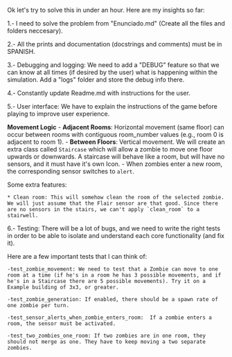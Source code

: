 Ok let's try to solve this in under an hour. Here are my insights so far:

1.- I need to solve the problem from "Enunciado.md" (Create all the files and folders neccesary).

2.- All the prints and documentation (docstrings and comments) must be in SPANISH.

3.- Debugging and logging: We need to add a "DEBUG" feature so that we can know at all times (if desired by the user) what is happening within the simulation. Add a "logs" folder and store the debug info there.

4.- Constantly update Readme.md with instructions for the user. 

5.- User interface: We have to explain the instructions of the game before playing to improve user experience.  

**Movement Logic**
    - **Adjacent Rooms**: Horizontal movement (same floor) can occur between rooms with contiguous room_number values (e.g., room 0 is adjacent to room 1).
    - **Between Floors**: Vertical movement. We will create an extra class called `Staircase` which will allow a zombie to move one floor upwards or downwards. A staircase will behave like a room, but will have no sensors, and it must have it's own Icon.
    - When zombies enter a new room, the corresponding sensor switches to `alert`.

Some extra features:

    * Clean room: This will somehow clean the room of the selected zombie. We will just assume that the Flair sensor are that good. Since there are no sensors in the stairs, we can't apply `clean_room` to a stairwell.

6.- Testing: There will be a lot of bugs, and we need to write the right tests in order to be able to isolate and understand each core functionality (and fix it).

Here are a few important tests that I can think of: 

    -test_zombie_movement: We need to test that a Zombie can move to one room at a time (if he's in a room he has 3 possible movements, and if he's in a Staircase there are 5 possible movements). Try it on a Example building of 3x3, or greater.

    -test_zombie_generation: If enabled, there should be a spawn rate of one zombie per turn.

    -test_sensor_alerts_when_zombie_enters_room:  If a zombie enters a room, the sensor must be activated.

    -test_two_zombies_one_room: If two zombies are in one room, they should not merge as one. They have to keep moving a two separate zombies.
